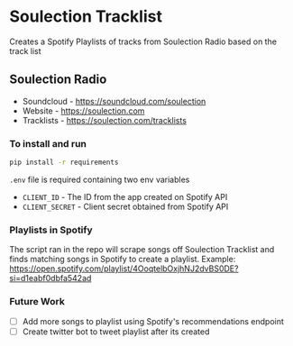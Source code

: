 # Soulection Tracklist
Creates a Spotify Playlists of tracks from Soulection Radio based on the track list

## Soulection Radio

- Soundcloud - https://soundcloud.com/soulection
- Website - https://soulection.com
- Tracklists - https://soulection.com/tracklists

### To install and run

```bash
pip install -r requirements
```

`.env` file is required containing two env variables
- `CLIENT_ID` - The ID from the app created on Spotify API
- `CLIENT_SECRET` - Client secret obtained from Spotify API

### Playlists in Spotify
The script ran in the repo will scrape songs off Soulection Tracklist and finds matching songs in Spotify to create a playlist.
Example: https://open.spotify.com/playlist/4OoqtelbOxjhNJ2dvBS0DE?si=d1eabf0dbfa542ad

### Future Work
- [ ] Add more songs to playlist using Spotify's recommendations endpoint
- [ ] Create twitter bot to tweet playlist after its created
